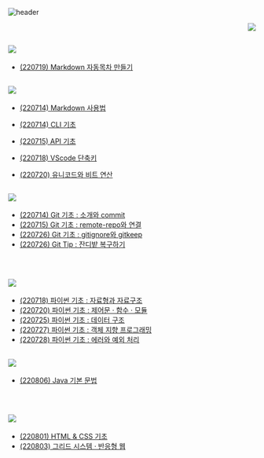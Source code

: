 
![header](https://capsule-render.vercel.app/api?type=wave&color=ffffff&height=300&section=header&text=Today%20I%20Learned&fontSize=50&height:30)


<p align="right">
  <img src="https://img.shields.io/badge/seoda🖖-ffffff?style=flat-square&logo=Star Trek&logoColor=black"/>
</p>

## <img src="https://img.shields.io/badge/-My Code-yellow"/>
* [(220719) Markdown 자동목차 만들기](https://github.com/seoda0000/TIL/blob/master/마크다운_자동목차_만들기.md)


## <img src="https://img.shields.io/badge/-Basic Manual-lightgrey"/>
* [(220714) Markdown 사용법](https://github.com/seoda0000/TIL/blob/master/Basic/Markdown.md)

* [(220714) CLI 기초](https://github.com/seoda0000/TIL/blob/master/Basic/CLI_Basic.md)

* [(220715) API 기초](https://github.com/seoda0000/TIL/blob/master/Basic/API_Basic.md)

* [(220718) VScode 단축키](https://github.com/seoda0000/TIL/blob/master/Basic/VScode_shortcut.md)

* [(220720) 유니코드와 비트 연산](https://github.com/seoda0000/TIL/blob/master/Basic/unicode_bit.md)

## <img src="https://img.shields.io/badge/Github-000000?style=flat-square&logo=Github&logoColor=white"/>

* [(220714) Git 기초 : 소개와 commit](https://github.com/seoda0000/TIL/blob/master/Git/Git_Basic_1.md)
* [(220715) Git 기초 : remote-repo와 연결](https://github.com/seoda0000/TIL/blob/master/Git/Git_Basic_2.md)
* [(220726) Git 기초 : gitignore와 gitkeep](https://github.com/seoda0000/TIL/blob/master/Git/Git_Basic_3.md)
* [(220726) Git Tip : 잔디밭 복구하기](https://github.com/seoda0000/TIL/blob/master/Git/Git_green_edit.md)

<br>

## <img src="https://img.shields.io/badge/Python-3776AB?style=flat-square&logo=Python&logoColor=white"/>

* [(220718) 파이썬 기초 : 자료형과 자료구조](https://github.com/seoda0000/TIL/blob/master/Python/Python_Basic.md)
* [(220720) 파이썬 기초 : 제어문 · 함수 · 모듈](https://github.com/seoda0000/TIL/blob/master/Python/Python_Basic_2.md)
* [(220725) 파이썬 기초 : 데이터 구조](https://github.com/seoda0000/TIL/blob/master/Python/Data_structure.md)
* [(220727) 파이썬 기초 : 객체 지향 프로그래밍](https://github.com/seoda0000/TIL/blob/master/Python/OOP.md)
* [(220728) 파이썬 기초 : 에러와 예외 처리](https://github.com/seoda0000/TIL/blob/master/Python/Error.md)


## <img src="https://img.shields.io/badge/Java-F80000?style=flat-square&logo=Oracle&logoColor=white"/>

* [(220806) Java 기본 문법](https://github.com/seoda0000/TIL/blob/master/Java/Java_basic.md)

<br>

## <img src="https://img.shields.io/badge/Web-E34F26?style=flat-square&logo=html5&logoColor=white"/>

* [(220801) HTML & CSS 기초](https://github.com/seoda0000/TIL/blob/master/Web/HTML_CSS.md)
* [(220803) 그리드 시스템 · 반응형 웹](https://github.com/seoda0000/TIL/blob/master/Web/CSS_layout.md)

